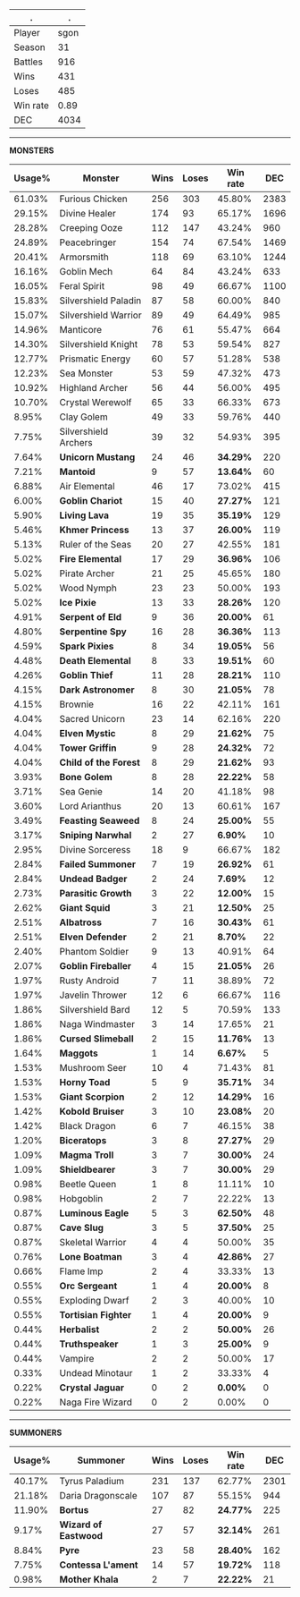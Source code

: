 .|.
|-|-
Player|sgon
Season|31
Battles|916
Wins|431
Loses|485
Win rate|0.89
DEC|4034

---
**MONSTERS**

Usage%|Monster|Wins|Loses|Win rate|DEC|
-|-|-|-|-|-|
61.03%|Furious Chicken|256|303|45.80%|2383|
29.15%|Divine Healer|174|93|65.17%|1696|
28.28%|Creeping Ooze|112|147|43.24%|960|
24.89%|Peacebringer|154|74|67.54%|1469|
20.41%|Armorsmith|118|69|63.10%|1244|
16.16%|Goblin Mech|64|84|43.24%|633|
16.05%|Feral Spirit|98|49|66.67%|1100|
15.83%|Silvershield Paladin|87|58|60.00%|840|
15.07%|Silvershield Warrior|89|49|64.49%|985|
14.96%|Manticore|76|61|55.47%|664|
14.30%|Silvershield Knight|78|53|59.54%|827|
12.77%|Prismatic Energy|60|57|51.28%|538|
12.23%|Sea Monster|53|59|47.32%|473|
10.92%|Highland Archer|56|44|56.00%|495|
10.70%|Crystal Werewolf|65|33|66.33%|673|
8.95%|Clay Golem|49|33|59.76%|440|
7.75%|Silvershield Archers|39|32|54.93%|395|
7.64%|**Unicorn Mustang**|24|46|**34.29%**|220|
7.21%|**Mantoid**|9|57|**13.64%**|60|
6.88%|Air Elemental|46|17|73.02%|415|
6.00%|**Goblin Chariot**|15|40|**27.27%**|121|
5.90%|**Living Lava**|19|35|**35.19%**|129|
5.46%|**Khmer Princess**|13|37|**26.00%**|119|
5.13%|Ruler of the Seas|20|27|42.55%|181|
5.02%|**Fire Elemental**|17|29|**36.96%**|106|
5.02%|Pirate Archer|21|25|45.65%|180|
5.02%|Wood Nymph|23|23|50.00%|193|
5.02%|**Ice Pixie**|13|33|**28.26%**|120|
4.91%|**Serpent of Eld**|9|36|**20.00%**|61|
4.80%|**Serpentine Spy**|16|28|**36.36%**|113|
4.59%|**Spark Pixies**|8|34|**19.05%**|56|
4.48%|**Death Elemental**|8|33|**19.51%**|60|
4.26%|**Goblin Thief**|11|28|**28.21%**|110|
4.15%|**Dark Astronomer**|8|30|**21.05%**|78|
4.15%|Brownie|16|22|42.11%|161|
4.04%|Sacred Unicorn|23|14|62.16%|220|
4.04%|**Elven Mystic**|8|29|**21.62%**|75|
4.04%|**Tower Griffin**|9|28|**24.32%**|72|
4.04%|**Child of the Forest**|8|29|**21.62%**|93|
3.93%|**Bone Golem**|8|28|**22.22%**|58|
3.71%|Sea Genie|14|20|41.18%|98|
3.60%|Lord Arianthus|20|13|60.61%|167|
3.49%|**Feasting Seaweed**|8|24|**25.00%**|55|
3.17%|**Sniping Narwhal**|2|27|**6.90%**|10|
2.95%|Divine Sorceress|18|9|66.67%|182|
2.84%|**Failed Summoner**|7|19|**26.92%**|61|
2.84%|**Undead Badger**|2|24|**7.69%**|12|
2.73%|**Parasitic Growth**|3|22|**12.00%**|15|
2.62%|**Giant Squid**|3|21|**12.50%**|25|
2.51%|**Albatross**|7|16|**30.43%**|61|
2.51%|**Elven Defender**|2|21|**8.70%**|22|
2.40%|Phantom Soldier|9|13|40.91%|64|
2.07%|**Goblin Fireballer**|4|15|**21.05%**|26|
1.97%|Rusty Android|7|11|38.89%|72|
1.97%|Javelin Thrower|12|6|66.67%|116|
1.86%|Silvershield Bard|12|5|70.59%|133|
1.86%|Naga Windmaster|3|14|17.65%|21|
1.86%|**Cursed Slimeball**|2|15|**11.76%**|13|
1.64%|**Maggots**|1|14|**6.67%**|5|
1.53%|Mushroom Seer|10|4|71.43%|81|
1.53%|**Horny Toad**|5|9|**35.71%**|34|
1.53%|**Giant Scorpion**|2|12|**14.29%**|16|
1.42%|**Kobold Bruiser**|3|10|**23.08%**|20|
1.42%|Black Dragon|6|7|46.15%|38|
1.20%|**Biceratops**|3|8|**27.27%**|29|
1.09%|**Magma Troll**|3|7|**30.00%**|24|
1.09%|**Shieldbearer**|3|7|**30.00%**|29|
0.98%|Beetle Queen|1|8|11.11%|10|
0.98%|Hobgoblin|2|7|22.22%|13|
0.87%|**Luminous Eagle**|5|3|**62.50%**|48|
0.87%|**Cave Slug**|3|5|**37.50%**|25|
0.87%|Skeletal Warrior|4|4|50.00%|35|
0.76%|**Lone Boatman**|3|4|**42.86%**|27|
0.66%|Flame Imp|2|4|33.33%|13|
0.55%|**Orc Sergeant**|1|4|**20.00%**|8|
0.55%|Exploding Dwarf|2|3|40.00%|10|
0.55%|**Tortisian Fighter**|1|4|**20.00%**|9|
0.44%|**Herbalist**|2|2|**50.00%**|26|
0.44%|**Truthspeaker**|1|3|**25.00%**|9|
0.44%|Vampire|2|2|50.00%|17|
0.33%|Undead Minotaur|1|2|33.33%|4|
0.22%|**Crystal Jaguar**|0|2|**0.00%**|0|
0.22%|Naga Fire Wizard|0|2|0.00%|0|

---
**SUMMONERS**

Usage%|Summoner|Wins|Loses|Win rate|DEC|
-|-|-|-|-|-|
40.17%|Tyrus Paladium|231|137|62.77%|2301|
21.18%|Daria Dragonscale|107|87|55.15%|944|
11.90%|**Bortus**|27|82|**24.77%**|225|
9.17%|**Wizard of Eastwood**|27|57|**32.14%**|261|
8.84%|**Pyre**|23|58|**28.40%**|162|
7.75%|**Contessa L'ament**|14|57|**19.72%**|118|
0.98%|**Mother Khala**|2|7|**22.22%**|21|
